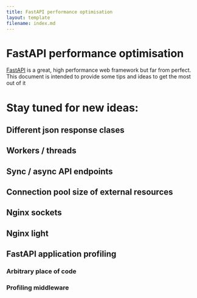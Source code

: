 ```yaml
---
title: FastAPI performance optimisation
layout: template
filename: index.md
---
```


# FastAPI performance optimisation

[FastAPI](https://fastapi.tiangolo.com/) is a great, high performance web framework but far from perfect.
This document is intended to provide some tips and ideas to get the most out of it

# Stay tuned for new ideas:
## Different json response clases
## Workers / threads
## Sync / async API endpoints
## Connection pool size of external resources
## Nginx sockets
## Nginx light
## FastAPI application profiling
### Arbitrary place of code
### Profiling middleware